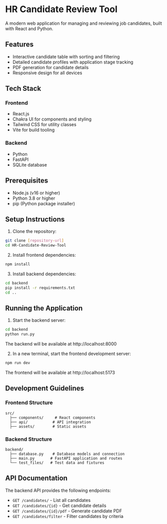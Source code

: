 # HR Candidate Review Tool

A modern web application for managing and reviewing job candidates, built with React and Python.

## Features

- Interactive candidate table with sorting and filtering
- Detailed candidate profiles with application stage tracking
- PDF generation for candidate details
- Responsive design for all devices

## Tech Stack

### Frontend
- React.js
- Chakra UI for components and styling
- Tailwind CSS for utility classes
- Vite for build tooling

### Backend
- Python
- FastAPI
- SQLite database

## Prerequisites

- Node.js (v16 or higher)
- Python 3.8 or higher
- pip (Python package installer)

## Setup Instructions

1. Clone the repository:
```bash
git clone [repository-url]
cd HR-Candidate-Review-Tool
```

2. Install frontend dependencies:
```bash
npm install
```

3. Install backend dependencies:
```bash
cd backend
pip install -r requirements.txt
cd ..
```

## Running the Application

1. Start the backend server:
```bash
cd backend
python run.py
```
The backend will be available at http://localhost:8000

2. In a new terminal, start the frontend development server:
```bash
npm run dev
```
The frontend will be available at http://localhost:5173

## Development Guidelines

### Frontend Structure

```
src/
  ├── components/     # React components
  ├── api/           # API integration
  ├── assets/        # Static assets
```

### Backend Structure

```
backend/
  ├── database.py    # Database models and connection
  ├── main.py       # FastAPI application and routes
  └── test_files/   # Test data and fixtures
```

## API Documentation

The backend API provides the following endpoints:

- `GET /candidates/` - List all candidates
- `GET /candidates/{id}` - Get candidate details
- `GET /candidates/{id}/pdf` - Generate candidate PDF
- `GET /candidates/filter` - Filter candidates by criteria